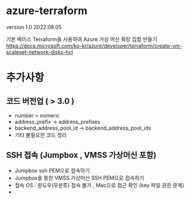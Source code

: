 # azure-terraform

version 1.0 2022.08.05

기본 베이스
Terraform을 사용하여 Azure 가상 머신 확장 집합 만들기
https://docs.microsoft.com/ko-kr/azure/developer/terraform/create-vm-scaleset-network-disks-hcl



# 추가사항
## 코드 버전업 ( > 3.0 )
- number > numeric
- address_prefix → address_prefixes 
- backend_address_pool_id → backend_address_pool_ids
- 기타 불필요한 코드 정리

## SSH 접속 (Jumpbox , VMSS 가상머신 포함)
- Jumpbox ssh PEM으로 접속하기
- Jumpbox을 통한 VMSS 가상머신 SSH PEM으로 접속하기
- 접속 OS : 윈도우(우분투) 접속 불가 , Mac으로 접근 확인 (key 파일 권한 문제)
- 
  
